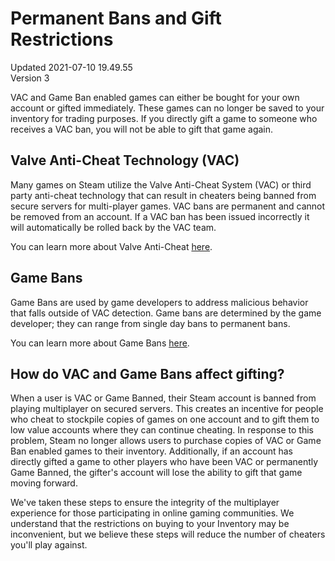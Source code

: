 # Permanent Bans and Gift Restrictions
Updated 2021-07-10 19.49.55  
Version 3  

VAC and Game Ban enabled games can either be bought for your own account or gifted immediately. These games can no longer be saved to your inventory for trading purposes. If you directly gift a game to someone who receives a VAC ban, you will not be able to gift that game again.  
  
  
## Valve Anti-Cheat Technology (VAC)
  
Many games on Steam utilize the Valve Anti-Cheat System (VAC) or third party anti-cheat technology that can result in cheaters being banned from secure servers for multi-player games. VAC bans are permanent and cannot be removed from an account. If a VAC ban has been issued incorrectly it will automatically be rolled back by the VAC team.  
  
You can learn more about Valve Anti-Cheat [here](https://help.steampowered.com/en/faqs/view/571A-97DA-70E9-FF74).  
  
  
## Game Bans
  
Game Bans are used by game developers to address malicious behavior that falls outside of VAC detection. Game bans are determined by the game developer; they can range from single day bans to permanent bans.  
  
You can learn more about Game Bans [here](https://help.steampowered.com/en/faqs/view/46DB-4CEC-F7E9-49E5).  
  
  
## How do VAC and Game Bans affect gifting?
  
When a user is VAC or Game Banned, their Steam account is banned from playing multiplayer on secured servers. This creates an incentive for people who cheat to stockpile copies of games on one account and to gift them to low value accounts where they can continue cheating. In response to this problem, Steam no longer allows users to purchase copies of VAC or Game Ban enabled games to their inventory. Additionally, if an account has directly gifted a game to other players who have been VAC or permanently Game Banned, the gifter's account will lose the ability to gift that game moving forward.  
  
We've taken these steps to ensure the integrity of the multiplayer experience for those participating in online gaming communities. We understand that the restrictions on buying to your Inventory may be inconvenient, but we believe these steps will reduce the number of cheaters you'll play against.